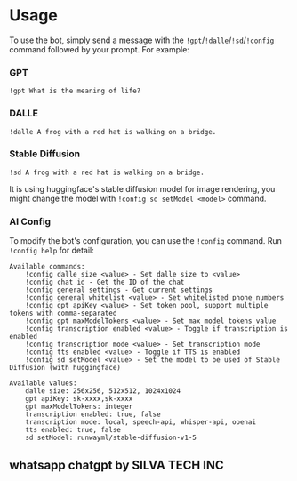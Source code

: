 # Usage

To use the bot, simply send a message with the `!gpt`/`!dalle`/`!sd`/`!config` command followed by your prompt. For example:

### GPT

```
!gpt What is the meaning of life?
```

### DALLE

```
!dalle A frog with a red hat is walking on a bridge.
```

### Stable Diffusion

```
!sd A frog with a red hat is walking on a bridge.
```

It is using huggingface's stable diffusion model for image rendering, you might change the model with `!config sd setModel <model>` command.

### AI Config

To modify the bot's configuration, you can use the `!config` command. Run `!config help` for detail:

```
Available commands:
	!config dalle size <value> - Set dalle size to <value>
	!config chat id - Get the ID of the chat
	!config general settings - Get current settings
	!config general whitelist <value> - Set whitelisted phone numbers
	!config gpt apiKey <value> - Set token pool, support multiple tokens with comma-separated
	!config gpt maxModelTokens <value> - Set max model tokens value
	!config transcription enabled <value> - Toggle if transcription is enabled
	!config transcription mode <value> - Set transcription mode
	!config tts enabled <value> - Toggle if TTS is enabled
	!config sd setModel <value> - Set the model to be used of Stable Diffusion (with huggingface)

Available values:
	dalle size: 256x256, 512x512, 1024x1024
	gpt apiKey: sk-xxxx,sk-xxxx
	gpt maxModelTokens: integer
	transcription enabled: true, false
	transcription mode: local, speech-api, whisper-api, openai
	tts enabled: true, false
	sd setModel: runwayml/stable-diffusion-v1-5
```

## whatsapp chatgpt by SILVA TECH INC
